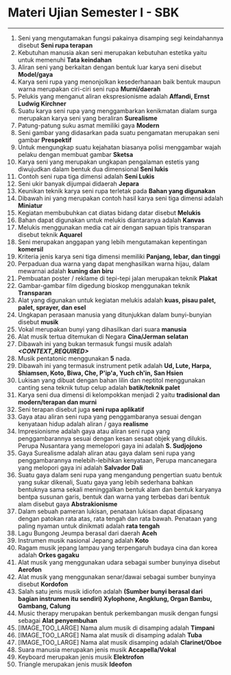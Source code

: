 # Materi Ujian Semester I - SBK
---
1. Seni yang mengutamakan fungsi pakainya disamping segi keindahannya disebut **Seni rupa terapan**
2. Kebutuhan manusia akan seni merupakan kebutuhan estetika yaitu untuk memenuhi **Tata keindahan**
3. Aliran seni yang berkaitan dengan bentuk luar karya seni disebut **Model/gaya**
4. Karya seni rupa yang menonjolkan kesederhanaan baik bentuk maupun warna merupakan ciri-ciri seni rupa **Murni/daerah** 
5. Pelukis yang menganut aliran ekspresionisme adalah **Affandi, Ernst Ludwig Kirchner**
6. Suatu karya seni rupa yang menggambarkan kenikmatan dialam surga merupakan karya seni yang beraliran **Surealisme**
7. Patung-patung suku asmat memiliki gaya **Modern** 
8. Seni gambar yang didasarkan pada suatu pengamatan merupakan seni gambar **Prespektif**
9. Untuk mengungkap suatu kejahatan biasanya polisi menggambar wajah pelaku dengan membuat gambar **Sketsa**
10. Karya seni yang merupakan ungkapan pengalaman estetis yang diwujudkan dalam bentuk dua dimensional **Seni lukis**
11. Contoh seni rupa tiga dimensi adalah **Seni Lukis**
12. Seni ukir banyak dijumpai didaerah **Jepara**
13. Keunikan teknik karya seni rupa terletak pada **Bahan yang digunakan**
14. Dibawah ini yang merupakan contoh hasil karya seni tiga dimensi adalah **Miniatur**
15. Kegiatan membubuhkan cat diatas bidang datar disebut **Melukis**
16. Bahan dapat digunakan untuk melukis diantaranya adalah **Kanvas**
17. Melukis menggunakan media cat air dengan sapuan tipis transparan disebut teknik **Aquarel**
18. Seni merupakan anggapan yang lebih mengutamakan kepentingan **komersil**
19. Kriteria jenis karya seni tiga dimensi memiliki **Panjang, lebar, dan tinggi**
20. Perpaduan dua warna yang dapat menghasilkan warna hijau, dalam mewarnai adalah **kuning dan biru**
21. Pembuatan poster / reklame di tepi-tepi jalan merupakan teknik **Plakat**
22. Gambar-gambar film digedung bioskop menggunakan teknik **Transparan**
23. Alat yang digunakan untuk kegiatan melukis adalah **kuas, pisau palet, palet, sprayer, dan esel**
24. Ungkapan perasaan manusia yang ditunjukkan dalam bunyi-bunyian disebut **musik**
25. Vokal merupakan bunyi yang dihasilkan dari suara **manusia**
26. Alat musik tertua ditemukan di Negara **Cina/Jerman selatan**
27. Dibawah ini yang bukan termasuk fungsi musik adalah ***<CONTEXT_REQUIRED>***
28. Musik pentatonic menggunakan **5** nada.
29. Dibawah ini yang termasuk instrument petik adalah **Ud, Lute, Harpa, Shiamsen, Koto, Biwa, Che, P'ip'a, Yuch ch'in, San Hsien**
30. Lukisan yang dibuat dengan bahan lilin dan neptitol menggunakan canting sena teknik tutup celup adalah **batik/teknik palet**
31. Karya seni dua dimensi di kelompokkan menjadi 2 yaitu **tradisional dan modern/terapan dan murni**
32. Seni terapan disebut juga **seni rupa aplikatif**
33. Gaya atau aliran seni rupa yang penggambaranya sesuai dengan kenyataan hidup adalah aliran / gaya **realisme**  
34. Impresionisme adalah gaya atau aliran seni rupa yang penggambarannya sesuai dengan kesan sesaat objek yang dilukis. Perupa Nusantara yang memelopori gaya ini adalah **S. Sudjojono**
35. Gaya Surealisme adalah aliran atau gaya dalam seni rupa yang penggambarannya melebih-lebihkan kenyataan, Perupa mancanegara yang melopori gaya ini adalah **Salvador Dali**
36. Suatu gaya dalam seni rupa yang mengandung pengertian suatu bentuk yang sukar dikenali, Suatu gaya yang lebih sederhana bahkan bentuknya sama sekali meninggalkan bentuk alam dan bentuk karyanya bentpa susunan garis, bentuk dan warna yang terbebas dari bentuk alam disebut gaya **Abstrakionisme**
37. Dalam sebuah pameran lukisan, penataan lukisan dapat dipasang dengan patokan rata atas, rata tengah dan rata bawah. Penataan yang paling nyaman untuk dinikmati adalah **rata tengah**
38. Lagu Bungong Jeumpa berasal dari daerah **Aceh** 
39. Instrumen musik nasional Jepang adalah **Koto**
40. Ragam musik jepang lampau yang terpengaruh budaya cina dan korea adalah **Orkes gagaku**
41. Alat musik yang menggunakan udara sebagai sumber bunyinya disebut **Aerofon**
42. Alat musik yang menggunakan senar/dawai sebagai sumber bunyinya disebut **Kordofon** 
43. Salah satu jenis musik idiofon adalah **(Sumber bunyi berasal dari bagian instrumen itu sendiri) Xylophone, Angklung, Organ Bambu, Gambang, Calung**
44. Music therapy merupakan bentuk perkembangan musik dengan fungsi sebagai **Alat penyembuhan**
45. [IMAGE_TOO_LARGE] Nama alum musik di disamping adalah **Timpani**
46. [IMAGE_TOO_LARGE] Nama alat musik di disamping adalah **Tuba**
47. [IMAGE_TOO_LARGE] Nama alat musik disamping adalah **Clarinet/Oboe**
48. Suara manusia merupakan jenis musik **Accapella/Vokal**
49. Keyboard merupakan jenis musik **Elektrofon** 
50. Triangle merupakan jenis musik **Ideofon**